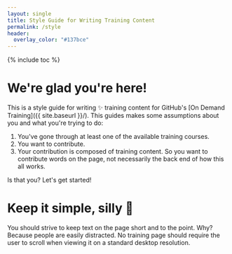 ```yaml
---
layout: single
title: Style Guide for Writing Training Content
permalink: /style
header:
  overlay_color: "#137bce"
---
```


{% include toc %}

# We're glad you're here!

This is a style guide for writing :sparkles: training content for GitHub's [On Demand Training]({{ site.baseurl }}/). This guides makes some assumptions about you and what you're trying to do:

1. You've gone through at least one of the available training courses.
1. You want to contribute.
1. Your contribution is composed of training content. So you want to contribute words on the page, not necessarily the back end of how this all works.

Is that you? Let's get started!

# Keep it simple, silly :kiss:

You should strive to keep text on the page short and to the point. Why? Because people are easily distracted. No training page should require the user to scroll when viewing it on a standard desktop resolution.

